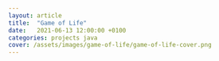 ```yaml
---
layout: article
title:  "Game of Life"
date:   2021-06-13 12:00:00 +0100
categories: projects java
cover: /assets/images/game-of-life/game-of-life-cover.png
---
```


